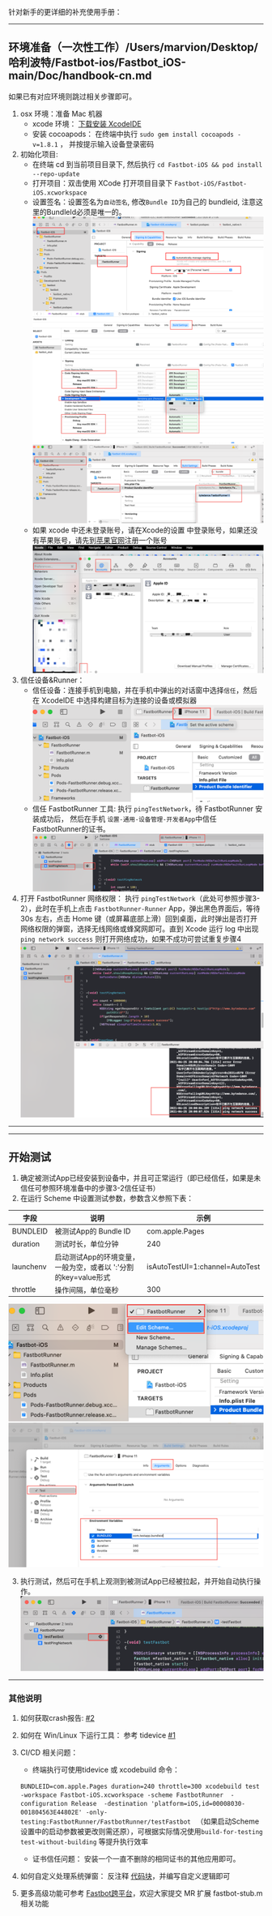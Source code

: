 针对新手的更详细的补充使用手册：

--------

## 环境准备（一次性工作）/Users/marvion/Desktop/哈利波特/Fastbot-ios/Fastbot_iOS-main/Doc/handbook-cn.md
如果已有对应环境则跳过相关步骤即可。
1. osx 环境：准备 Mac 机器
   * xcode 环境： [下载安装 XcodeIDE](https://developer.apple.com/xcode/resources/)
   * 安装 cocoapods： 在终端中执行 `sudo gem install cocoapods -v=1.8.1` ， 并按提示输入设备登录密码
2. 初始化项目:  
   * 在终端 cd 到当前项目目录下, 然后执行 `cd Fastbot-iOS && pod install --repo-update`
   * 打开项目：双击使用 XCode 打开项目目录下 `Fastbot-iOS/Fastbot-iOS.xcworkspace`
   * 设置签名：设置签名为`自动签名`, 修改`Bundle ID`为自己的 bundleid, 注意这里的BundleId必须是唯一的。 ![签名](./Fastbot-Xcode-Sign.png)![签名](./Fastbot-Xcode-Sign1.png) ![Bundle ID](./Fastbot-Xcode-BundleId.png)
   * 如果 xcode 中还未登录账号，请在Xcode的设置 中登录账号，如果还没有苹果账号，请先到[苹果官网](https://appleid.apple.com/account)注册一个账号![Xcode的设置](./XcodePrefreence.png)
3. 信任设备&Runner：
   * 信任设备：连接手机到电脑，并在手机中弹出的对话窗中选择`信任`，然后在 XcodeIDE 中选择构建目标为连接的设备或模拟器![Set Target](./Xcode-SetTarget.png)
   * 信任 FastbotRunner 工具: 执行 `pingTestNetwork`，待 FastbotRunner 安装成功后， 然后在手机 `设置-通用-设备管理-开发者App`中信任 FastbotRunner的证书。
![](./TestOpenNetwork.png) 
4. 打开 FastbotRunner 网络权限： 执行 `pingTestNetwork`（此处可参照步骤3-2），此时在手机上点击 `FastbotRunner-Runner` App，弹出黑色界面后，等待 30s 左右，点击 Home 键（或屏幕底部上滑）回到桌面，此时弹出是否打开网络权限的弹窗，选择无线网络或蜂窝网即可。直到 Xcode 运行 log 中出现 `ping network success` 则打开网络成功，如果不成功可尝试重复步骤4 ![](./TestOpenNetwork1.png)
-----

-----
## 开始测试
1. 确定被测试App已经安装到设备中，并且可正常运行（即已经信任，如果是未信任可参照环境准备中的步骤3-2信任证书）
2. 在运行 Scheme 中设置测试参数，参数含义参照下表：

|字段|说明|示例|
|--|--|--|
| BUNDLEID|被测试App的 Bundle ID|com.apple.Pages
|duration|测试时长，单位分钟| 240
|launchenv|启动测试App的环境变量，一般为空，或者以 ':'分割的key=value形式|isAutoTestUI=1:channel=AutoTest
|throttle|操作间隔，单位毫秒|300

![](./Xcode-SetArgs0.png)![](./Xcode-SetArgs.png)

3. 执行测试，然后可在手机上观测到被测试App已经被拉起，并开始自动执行操作。![](./Fastbot-XcodeRunTest.png) 

-----
### 其他说明
1. 如何获取crash报告: [#2](https://github.com/bytedance/Fastbot_iOS/issues/2)
2. 如何在 Win/Linux 下运行工具：  参考 tidevice [#1](https://github.com/bytedance/Fastbot_iOS/issues/1)
3. CI/CD 相关问题：

   * 终端执行可使用tidevice  或 xcodebuild 命令：
   
   `BUNDLEID=com.apple.Pages duration=240 throttle=300 xcodebuild test  -workspace Fastbot-iOS.xcworkspace -scheme FastbotRunner  -configuration Release  -destination 'platform=iOS,id=00008030-001804563E44802E' -only-testing:FastbotRunner/FastbotRunner/testFastbot
`  （如果启动Scheme设置中的启动参数被更改则需还原），可根据实际情况使用`build-for-testing` `test-without-building` 等提升执行效率 
   * 证书信任问题： 安装一个一直不删除的相同证书的其他应用即可。
 
4. 如何自定义处理系统弹窗： 反注释 [代码块](../Fastbot-iOS/FastbotRunner/FastbotRunner.m#L57)，并编写自定义逻辑即可
5. 更多高级功能可参考 [Fastbot跨平台](https://mp.weixin.qq.com/s/QhzqBFZygkIS6C69__smyQ)，欢迎大家提交 MR 扩展 fastbot-stub.m 相关功能
    
